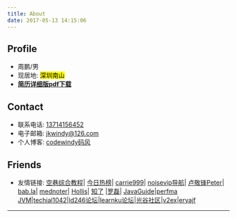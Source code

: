 ```yaml
---
title: About
date: 2017-05-13 14:15:06
---
```

Profile
---

* 周鹏/男
* 现居地:   <font style="color:black; background:yellow">深圳南山</font>
*  **[简历详细版pdf下载](https://codewindy.github.io/resume/周鹏-Java开发-简历2021.pdf)**


Contact
---

-  联系电话: <kdm>[13714156452](tel://13714156452)</kdm>
-  电子邮箱: [jkwindy@126.com](mailto:jkwindy@126.com)
-  个人博客: [codewindy码风](https://codewindy.github.io/)


Friends
---
- 友情链接:  [空巷综合教程](https://ikays.im/category/%e7%bb%bc%e5%90%88%e6%95%99%e7%a8%8b)| [今日热榜](https://tophub.today/)| [carrie999](https://carrie999.github.io/carrie/post/btc/)| [noisevip导航](https://noisevip.cn/)| [卢敬锋Peter](https://ljf.com/archives/)| [bab.la](https://en.bab.la/dictionary/japanese-english/おい)| [mednoter](https://mednoter.com/)| [Hollis](https://www.hollischuang.com/)|  [知了](https://zhile.io/) |[罗磊](https://luolei.org/)| [JavaGuide](https://github.com/Snailclimb/JavaGuide)|[perfma JVM](https://www.perfma.com/product/opts)|[techial1042](https://github.com/techial1042/Blog/issues)|[ld246论坛](https://ld246.com/)|[learnku论坛](https://learnku.com/java)|[光谷社区](https://www.guozaoke.com/node/finance)|[v2ex](http://www.v2ex.com)|[eryajf](http://wiki.eryajf.net)

---

